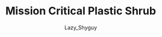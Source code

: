 ---
media: "images/rounds/round_1/oxygen_producing_plastic.png"
media_type: image
type: art
title: Mission Critical Plastic Shrub
author: [Lazy_Shyguy]
desc: Research tells the crew that a desk plant supplies the entire ship with air, and when informed it is plastic, insist that they make oxygen-producing plastic.
---